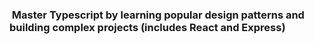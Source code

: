 ###  Master Typescript by learning popular design patterns and building complex projects (includes React and Express)
